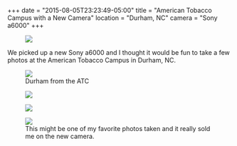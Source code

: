 +++
date = "2015-08-05T23:23:49-05:00"
title = "American Tobacco Campus with a New Camera"
location = "Durham, NC"
camera = "Sony a6000"
+++

<figure>
  <img src="http://photos.jnjosh.com/summer-atc2015/radio.jpg" />
</figure>

<!--more-->

We picked up a new Sony a6000 and I thought it would be fun to take a few photos at the American Tobacco Campus in Durham, NC.

<figure>
  <img src="http://photos.jnjosh.com/summer-atc2015/water-tower-durham.jpg" />
  <figcaption>Durham from the ATC</figcaption>
</figure>

<figure>
  <img src="http://photos.jnjosh.com/summer-atc2015/water.jpg" />
</figure>

<figure>
  <img src="http://photos.jnjosh.com/summer-atc2015/x-marks-the-spot.jpg" />
</figure>

<figure>
  <img src="http://photos.jnjosh.com/summer-atc2015/water-tower.jpg" />
  <figcaption>This might be one of my favorite photos taken and it really sold me on the new camera.</figcaption>
</figure>
